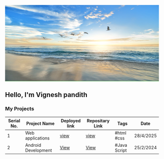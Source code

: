 <img src="https://github.com/Vignesha0408/Vignesha0408/blob/main/Images/pic_2.png" width="600" height="250" alt="Banner GitHub">

  ## Hello, I'm Vignesh pandith
    

### My Projects 

| Serial No. | Project Name | Deployed link |Repositary Link | Tags | Date|
|---|---|---|---|---| --- |   
| 1 |Web applications|[view]( https://vignesha0408.github.io/vignesh-s-html-pages/)|[view](https://github.com/Vignesha0408/cordova-android-app/tree/main/html_collection)|#html #css |28/4/2025|
| 2 | Android Development | [View](  )| [View]( ) | #Java Script | 25/2/2024|


 
